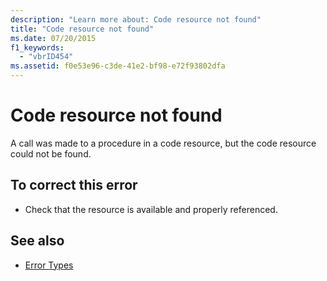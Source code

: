 ```yaml
---
description: "Learn more about: Code resource not found"
title: "Code resource not found"
ms.date: 07/20/2015
f1_keywords: 
  - "vbrID454"
ms.assetid: f0e53e96-c3de-41e2-bf98-e72f93802dfa
---
```

# Code resource not found

A call was made to a procedure in a code resource, but the code resource could not be found.  
  
## To correct this error  
  
- Check that the resource is available and properly referenced.  
  
## See also

- [Error Types](../programming-guide/language-features/error-types.md)
